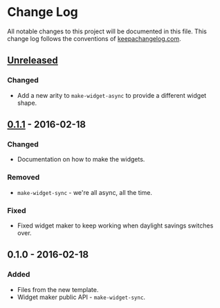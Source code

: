 # Change Log
All notable changes to this project will be documented in this file. This change log follows the conventions of [keepachangelog.com](http://keepachangelog.com/).

## [Unreleased][unreleased]
### Changed
- Add a new arity to `make-widget-async` to provide a different widget shape.

## [0.1.1] - 2016-02-18
### Changed
- Documentation on how to make the widgets.

### Removed
- `make-widget-sync` - we're all async, all the time.

### Fixed
- Fixed widget maker to keep working when daylight savings switches over.

## 0.1.0 - 2016-02-18
### Added
- Files from the new template.
- Widget maker public API - `make-widget-sync`.

[unreleased]: https://github.com/your-name/nba-twitter-pbp/compare/0.1.1...HEAD
[0.1.1]: https://github.com/your-name/nba-twitter-pbp/compare/0.1.0...0.1.1
